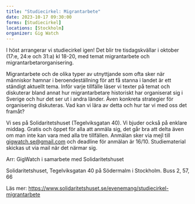 ```yaml
---
title: "Studiecirkel: Migrantarbete"
date: 2023-10-17 09:30:00
forms: [Studiecirkel]
locations: [Stockholm]
organizer: Gig Watch
---
```

I höst arrangerar vi studiecirkel igen! Det blir tre tisdagskvällar i oktober (17:e, 24:e och 31:a) kl 18-20, med temat migrantarbete och migrantarbetarorganisering.

Migrantarbete och de olika typer av utnyttjande som ofta sker när människor hamnar i beroendeställning för att få stanna i landet är ett ständigt aktuellt tema. Inför varje tillfälle läser vi texter på temat och diskuterar bland annat hur migrantarbetare historiskt har organiserat sig i Sverige och hur det ser ut i andra länder. Även konkreta strategier för organisering diskuteras. Vad kan vi lära av detta och hur tar vi med oss det framåt?

Vi ses på Solidaritetshuset (Tegelviksgatan 40). Vi bjuder också på enklare middag. Gratis och öppet för alla att anmäla sig, det går bra att delta även om man inte kan vara med alla tre tillfällen. Anmälan sker via mejl till gigwatch.se@gmail.com och deadline för anmälan är 16/10. Studiematerial skickas ut via mail när det närmar sig.

Arr: GigWatch i samarbete med Solidaritetshuset

Solidaritetshuset, Tegelviksgatan 40 på Södermalm i Stockholm. Buss 2, 57, 66

Läs mer: https://www.solidaritetshuset.se/evenemang/studiecirkel-migrantarbete